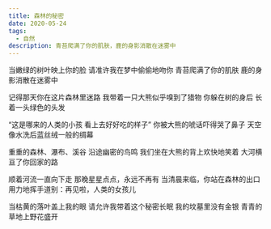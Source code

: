 ```yaml
---
title: 森林的秘密
date: 2020-05-24
tags:
  - 自然
description: 青苔爬满了你的肌肤，鹿的身影消散在迷雾中
---
```


当嫩绿的树叶映上你的脸
请准许我在梦中偷偷地吻你
青苔爬满了你的肌肤
鹿的身影消散在迷雾中

记得那天你在这片森林里迷路
我带着一只大熊似乎嗅到了猎物
你躲在树的身后
长着一头绿色的头发

“这是哪来的人类的小孩
看上去好好吃的样子”
你被大熊的唬话吓得哭了鼻子
天空像水洗后蓝丝绒一般的绸幕

重重的森林、瀑布、溪谷
沿途幽密的鸟鸣
我们坐在大熊的背上欢快地笑着
大河横亘了你回家的路

顺着河流一直向下走
那晚星星点点，永远不再有
当清晨来临，你站在森林的出口
用力地挥手道别：再见啦，人类的女孩儿

当枯黄的落叶盖上我的眼
请允许我带着这个秘密长眠
我的坟墓里没有金银
青青的草地上野花盛开
